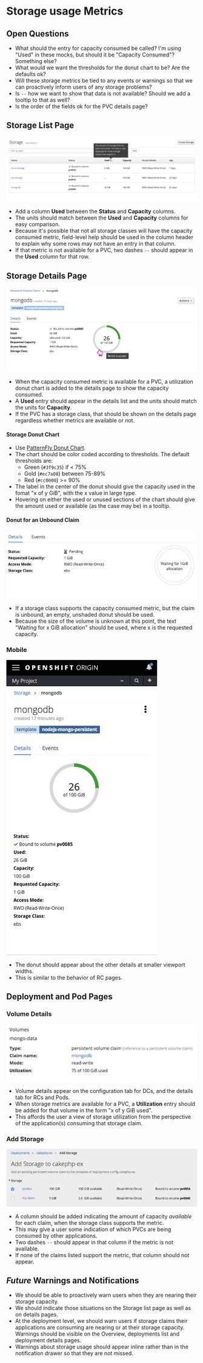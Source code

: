 # Storage usage Metrics

## Open Questions
- What should the entry for capacity consumed be called? I'm using "Used" in these mocks, but should it be "Capacity Consumed"? Something else?
- What would we want the thresholds for the donut chart to be? Are the defaults ok?
- Will these storage metrics be tied to any events or warnings so that we can proactively inform users of any storage problems?
- Is `--` how we want to show that data is not available? Should we add a tooltip to that as well?
- Is the order of the fields ok for the PVC details page?

## Storage List Page

![storage list](img/storage-list.png)

- Add a column **Used** between the **Status** and **Capacity** columns.
- The units should match between the **Used** and **Capacity** columns for easy comparison.
- Because it's possible that not all storage classes will have the capacity consumed metric, field-level help should be used in the column header to explain why some rows may not have an entry in that column.
- If that metric is not available for a PVC, two dashes `--` should appear in the **Used** column for that row.



## Storage Details Page
![storage details](img/storage-details.png)
- When the capacity consumed metric is available for a PVC, a utilization donut chart is added to the details page to show the capacity consumed.
- A **Used** entry should appear in the details list and the units should match the units for **Capacity**.
- If the PVC has a storage class, that should be shown on the details page regardless whether metrics are available or not.


#### Storage Donut Chart
- Use [PatternFly Donut Chart](http://www.patternfly.org/pattern-library/data-visualization/donut-chart/#design).
- The chart should be color coded according to thresholds. The default thresholds are:
  - Green (`#3f9c35`) if < 75%
  - Gold (`#ec7a08`) between 75-89%
  - Red (`#cc0000`) >= 90%
- The label in the center of the donut should give the capacity used in the fomat "x of y GiB", with the x value in large type.
- Hovering on either the used or unused sections of the chart should give the amount used or available (as the case may be) in a tooltip.

#### Donut for an Unbound Claim
![storage donut unbound claim](img/storage-donut-unbound.png)
- If a storage class supports the capacity consumed metric, but the claim is unbound, an empty, unshaded donut should be used.
- Because the size of the volume is unknown at this point, the text "Waiting for x GiB allocation" should be used, where x is the requested capacity.

### Mobile
![storage details mobile](img/storage-details-mobile.png)
- The donut should appear about the other details at smaller viewport widths.
- This is similar to the behavior of RC pages.

## Deployment and Pod Pages
### Volume Details
![storage metrics on deployment details pages](img/storage-metrics-on-deployment-details.png)
- Volume details appear on the configuration tab for DCs, and the details tab for RCs and Pods.
- When storage metrics are available for a PVC, a **Utilization** entry should be added for that volume in the form "x of y GiB used".
- This affords the user a view of storage utilization from the perspective of the application(s) consuming that storage claim.


### Add Storage
![storage metrics on add storage pages](img/storage-metrics-on-add-storage.png)
- A column should be added indicating the amount of capacity *available* for each claim, when the storage class supports the metric.
- This may give a user some indication of which PVCs are being consumed by other applications.
- Two dashes `--` should appear in that column if the metric is not available.
- If none of the claims listed support the metric, that column should not appear.

## *Future* Warnings and Notifications
- We should be able to proactively warn users when they are nearing their storage capacity.
- We should indicate those situations on the Storage list page as well as on details pages.
- At the deployment level, we should warn users if storage claims their applications are consuming are nearing or at their storage capacity. Warnings should be visible on the Overview, deployments list and deployment details pages.
- Warnings about storage usage should appear inline rather than in the notification drawer so that they are not missed.  
